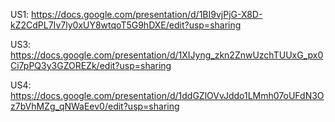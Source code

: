 US1: https://docs.google.com/presentation/d/1BI9vjPjG-X8D-kZ2CdPL7Iv7ly0xUY8wtqoT5G9hDXE/edit?usp=sharing

US3: https://docs.google.com/presentation/d/1XIJyng_zkn2ZnwUzchTUUxG_px0Ci7pPQ3y3GZOREZk/edit?usp=sharing

US4: https://docs.google.com/presentation/d/1ddGZlOVvJddo1LMmh07oUFdN3Oz7bVhMZg_qNWaEev0/edit?usp=sharing

